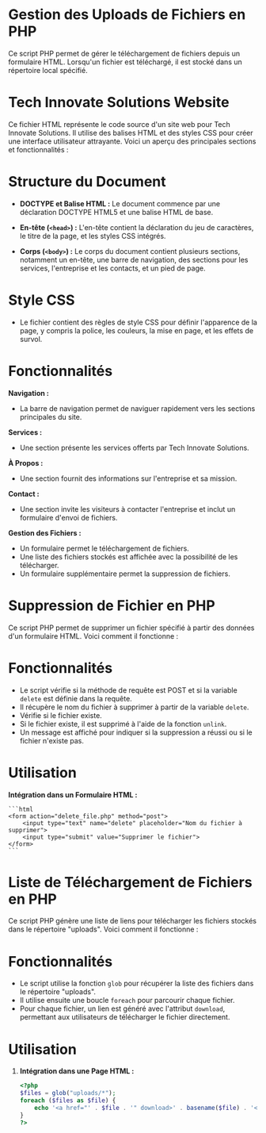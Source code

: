 # Gestion des Uploads de Fichiers en PHP

Ce script PHP permet de gérer le téléchargement de fichiers depuis un formulaire HTML. Lorsqu'un fichier est téléchargé, il est stocké dans un répertoire local spécifié.
# Tech Innovate Solutions Website

Ce fichier HTML représente le code source d'un site web pour Tech Innovate Solutions. Il utilise des balises HTML et des styles CSS pour créer une interface utilisateur attrayante. Voici un aperçu des principales sections et fonctionnalités :

#  Structure du Document

- **DOCTYPE et Balise HTML :**
  Le document commence par une déclaration DOCTYPE HTML5 et une balise HTML de base.

- **En-tête (`<head>`) :**
  L'en-tête contient la déclaration du jeu de caractères, le titre de la page, et les styles CSS intégrés.

- **Corps (`<body>`) :**
  Le corps du document contient plusieurs sections, notamment un en-tête, une barre de navigation, des sections pour les services, l'entreprise et les contacts, et un pied de page.

# Style CSS

- Le fichier contient des règles de style CSS pour définir l'apparence de la page, y compris la police, les couleurs, la mise en page, et les effets de survol.

#  Fonctionnalités
 **Navigation :**
   - La barre de navigation permet de naviguer rapidement vers les sections principales du site.

 **Services :**
   - Une section présente les services offerts par Tech Innovate Solutions.

 **À Propos :**
   - Une section fournit des informations sur l'entreprise et sa mission.

 **Contact :**
   - Une section invite les visiteurs à contacter l'entreprise et inclut un formulaire d'envoi de fichiers.

 **Gestion des Fichiers :**
   - Un formulaire permet le téléchargement de fichiers.
   - Une liste des fichiers stockés est affichée avec la possibilité de les télécharger.
   - Un formulaire supplémentaire permet la suppression de fichiers.

# Suppression de Fichier en PHP

Ce script PHP permet de supprimer un fichier spécifié à partir des données d'un formulaire HTML. Voici comment il fonctionne :

#  Fonctionnalités

- Le script vérifie si la méthode de requête est POST et si la variable `delete` est définie dans la requête.
- Il récupère le nom du fichier à supprimer à partir de la variable `delete`.
- Vérifie si le fichier existe.
- Si le fichier existe, il est supprimé à l'aide de la fonction `unlink`.
- Un message est affiché pour indiquer si la suppression a réussi ou si le fichier n'existe pas.

#  Utilisation

 **Intégration dans un Formulaire HTML :**


    

    ```html
    <form action="delete_file.php" method="post">
        <input type="text" name="delete" placeholder="Nom du fichier à supprimer">
        <input type="submit" value="Supprimer le fichier">
    </form>
    ```
# Liste de Téléchargement de Fichiers en PHP

Ce script PHP génère une liste de liens pour télécharger les fichiers stockés dans le répertoire "uploads". Voici comment il fonctionne :

# Fonctionnalités

- Le script utilise la fonction `glob` pour récupérer la liste des fichiers dans le répertoire "uploads".
- Il utilise ensuite une boucle `foreach` pour parcourir chaque fichier.
- Pour chaque fichier, un lien est généré avec l'attribut `download`, permettant aux utilisateurs de télécharger le fichier directement.

# Utilisation

1. **Intégration dans une Page HTML :**
   

    

    ```php
    <?php
    $files = glob("uploads/*");
    foreach ($files as $file) {
        echo '<a href="' . $file . '" download>' . basename($file) . '</a><br>';
    }
    ?>
    ```


